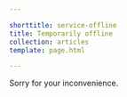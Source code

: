 ```yaml
---

shorttitle: service-offline
title: Temporarily offline
collection: articles
template: page.html

---
```


Sorry for your inconvenience.
